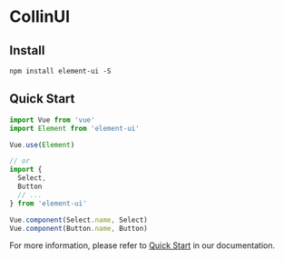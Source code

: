 <!--
 * @Author: Collin Zhang
 * @Date: 2020-08-30 19:40:14
 * @LastEditTime: 2020-10-13 19:44:24
 * @LastEditors: Please set LastEditors
 * @Description: Add readme for collin-ui
 * @FilePath: \collin-components\README.md
-->

# CollinUI

## Install
```shell
npm install element-ui -S
```

## Quick Start
``` javascript
import Vue from 'vue'
import Element from 'element-ui'

Vue.use(Element)

// or
import {
  Select,
  Button
  // ...
} from 'element-ui'

Vue.component(Select.name, Select)
Vue.component(Button.name, Button)
```
For more information, please refer to [Quick Start](http://element.eleme.io/#/en-US/component/quickstart) in our documentation.
